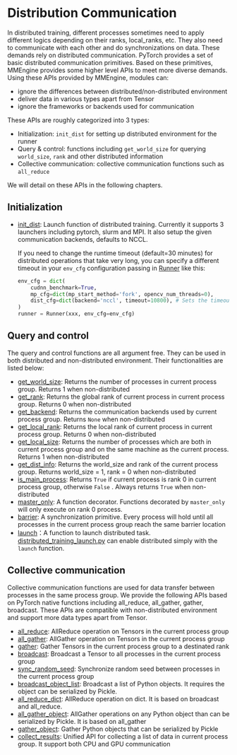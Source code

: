 # Distribution Communication

In distributed training, different processes sometimes need to apply different logics depending on their ranks, local_ranks, etc.
They also need to communicate with each other and do synchronizations on data.
These demands rely on distributed communication.
PyTorch provides a set of basic distributed communication primitives.
Based on these primitives, MMEngine provides some higher level APIs to meet more diverse demands.
Using these APIs provided by MMEngine, modules can:

- ignore the differences between distributed/non-distributed environment
- deliver data in various types apart from Tensor
- ignore the frameworks or backends used for communication

These APIs are roughly categorized into 3 types:

- Initialization: `init_dist` for setting up distributed environment for the runner
- Query & control: functions including `get_world_size` for querying `world_size`, `rank` and other distributed information
- Collective communication: collective communication functions such as `all_reduce`

We will detail on these APIs in the following chapters.

## Initialization

- [init_dist](mmengine.dist.init_dist): Launch function of distributed training. Currently it supports 3 launchers including pytorch, slurm and MPI. It also setup the given communication backends, defaults to NCCL.

  If you need to change the runtime timeout (default=30 minutes) for distributed operations that take very long, you can specify a different timeout in your `env_cfg` configuration passing in [Runner](mmengine.runner.Runner) like this:

  ```python
  env_cfg = dict(
      cudnn_benchmark=True,
      mp_cfg=dict(mp_start_method='fork', opencv_num_threads=0),
      dist_cfg=dict(backend='nccl', timeout=10800), # Sets the timeout to 3h (10800 seconds)
  )
  runner = Runner(xxx, env_cfg=env_cfg)
  ```

## Query and control

The query and control functions are all argument free.
They can be used in both distributed and non-distributed environment.
Their functionalities are listed below:

- [get_world_size](mmengine.dist.get_world_size): Returns the number of processes in current process group. Returns 1 when non-distributed
- [get_rank](mmengine.dist.get_rank): Returns the global rank of current process in current process group. Returns 0 when non-distributed
- [get_backend](mmengine.dist.get_backend): Returns the communication backends used by current process group. Returns `None` when non-distributed
- [get_local_rank](mmengine.dist.get_local_rank): Returns the local rank of current process in current process group. Returns 0 when non-distributed
- [get_local_size](mmengine.dist.get_local_size): Returns the number of processes which are both in current process group and on the same machine as the current process. Returns 1 when non-distributed
- [get_dist_info](mmengine.dist.get_dist_info): Returns the world_size and rank of the current process group. Returns world_size = 1, rank = 0 when non-distributed
- [is_main_process](mmengine.dist.is_main_process): Returns `True` if current process is rank 0 in current process group, otherwise `False` . Always returns `True` when non-distributed
- [master_only](mmengine.dist.master_only): A function decorator. Functions decorated by `master_only` will only execute on rank 0 process.
- [barrier](mmengine.dist.barrier): A synchronization primitive. Every process will hold until all processes in the current process group reach the same barrier location
- [launch](mmengine.dist.launch)：A function to launch distributed task. [distributed_training_launch.py](https://github.com/open-mmlab/mmengine/blob/main/examples/distributed_training_launch.py) can enable distributed simply with the `launch` function.

## Collective communication

Collective communication functions are used for data transfer between processes in the same process group.
We provide the following APIs based on PyTorch native functions including all_reduce, all_gather, gather, broadcast.
These APIs are compatible with non-distributed environment and support more data types apart from Tensor.

- [all_reduce](mmengine.dist.all_reduce): AllReduce operation on Tensors in the current process group
- [all_gather](mmengine.dist.all_gather): AllGather operation on Tensors in the current process group
- [gather](mmengine.dist.gather): Gather Tensors in the current process group to a destinated rank
- [broadcast](mmengine.dist.broadcast): Broadcast a Tensor to all processes in the current process group
- [sync_random_seed](mmengine.dist.sync_random_seed): Synchronize random seed between processes in the current process group
- [broadcast_object_list](mmengine.dist.broadcast_object_list): Broadcast a list of Python objects. It requires the object can be serialized by Pickle.
- [all_reduce_dict](mmengine.dist.all_reduce_dict): AllReduce operation on dict. It is based on broadcast and all_reduce.
- [all_gather_object](mmengine.dist.all_gather_object): AllGather operations on any Python object than can be serialized by Pickle. It is based on all_gather
- [gather_object](mmengine.dist.gather_object): Gather Python objects that can be serialized by Pickle
- [collect_results](mmengine.dist.collect_results): Unified API for collecting a list of data in current process group. It support both CPU and GPU communication
